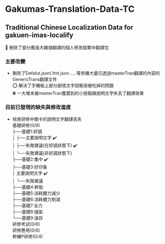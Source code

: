 # Gakumas-Translation-Data-TC
## Traditional Chinese Localization Data for gakuen-imas-localify
:beginner:
刪除了部分舊版大雜燴翻譯的個人修改版繁中翻譯包  

### 主要改變
- 刪除了Defalut.json/.fmt.json......等參雜大量已透過masterTran翻譯的內容的GenericTrans翻譯文件  
	:o: 解決了手機板上部分劇情文字因衝突被吃掉的問題  
	:x: 一大堆未被mesterTran覆蓋到的小按鈕跟說明文字失去了翻譯效果  

### 目前已發現的缺失與修改進度
- 培育研修中關卡的說明文字翻譯丟失  
	基礎研修(0/9)  
	├──基礎1:好調  
	│	├──主要說明文字 :heavy_check_mark:  
	│	├──失敗建議(在好調狀態下) :heavy_check_mark:  
	│	└──失敗建議(非好調狀態下)  
	├──基礎2:集中 :heavy_check_mark:  
	├──基礎3:好印象  
	│	主要說明文字 :heavy_check_mark:  
	│	└──失敗建議  
	├──基礎4:幹勁  
	├──基礎5:消耗體力減少  
	├──基礎6:消耗體力削減  
	├──基礎7:全力  
	├──基礎8:強氣  
	└──基礎9:溫存  
	研修考試(0/6)  
	研修應用(0/6)  
	幹練P研修(0/4)  
